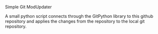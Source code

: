 Simple Git ModUpdater

A small python script connects through the GitPython library to this github repository and applies the changes from the repository to the local git repository.
